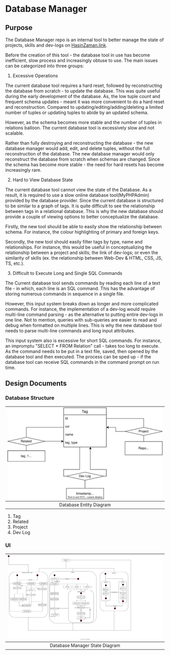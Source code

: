 # Database Manager

## Purpose

The Database Manager repo is an internal tool to better manage the state of projects, skills and dev-logs on [HasinZaman.link](http://hasinzaman.link).

Before the creation of this tool - the database tool in use has become inefficient, slow process and increasingly obtuse to use. The main issues can be categorized into three groups:

 1. Excessive Operations

The current database tool requires a hard reset, followed by reconstructing the database from scratch - to update the database. This was quite useful during the early development of the database. As, the low tuple count and frequent schema updates - meant it was more convenient to do a hard reset and reconstruction. Compared to updating/editing/adding/deleting a limited number of tuples or updating tuples to abide by an updated schema.

However, as the schema becomes more stable and the number of tuples in relations balloon. The current database tool is excessively slow and not scalable.

Rather than fully destroying and reconstructing the database - the new database manager would add, edit, and delete tuples, without the full reconstruction of the database. The new database manager would only reconstruct the database from scratch when schemas are changed. Since the schema has become more stable - the need for hard resets has become increasingly rare.

 2. Hard to View Database State

The current database tool cannot view the state of the Database. As a result, it is required to use a slow online database tool(MyPHPAdmin) provided by the database provider. Since the current database is structured to be similar to a graph of tags. It is quite difficult to see the relationship between tags in a relational database. This is why the new database should provide a couple of viewing options to better conceptualize the database.

Firstly, the new tool should be able to easily show the relationship between schema. For instance, the colour highlighting of primary and foreign keys.

Secondly, the new tool should easily filter tags by type, name and relationships. For instance, this would be useful in conceptualizing the relationship between a project and skills; the link of dev-logs; or even the similarity of skills (ex. the relationship between Web-Dev & HTML, CSS, JS, TS, etc.).

 3. Difficult to Execute Long and Single SQL Commands

The Current database tool sends commands by reading each line of a text file - in which, each line is an SQL command. This has the advantage of storing numerous commands in sequence in a single file.

However, this input system breaks down as longer and more complicated commands. For instance, the implementation of a dev-log would require multi-line command parsing - as the alternative to putting entire dev-logs in one line. Not to mention, queries with sub-queries are easier to read and debug when formatted on multiple lines. This is why the new database tool needs to parse multi-line commands and long input attributes.

This input system also is excessive for short SQL commands. For instance, an impromptu "SELECT * FROM Relation" call - takes too long to execute. As the command needs to be put in a text file, saved, then opened by the database tool and then executed. The process can be sped up - if the database tool can receive SQL commands in the command prompt on run time.

## Design Documents
### Database Structure
| ![Database Entity Diagram](desgin_documentation//DB_Entity_Diagram.svg "Database Entity Diagram") |
|:--:|
| Database Entity Diagram |

 1. Tag
 2. Related
 3. Project
 4. Dev Log
### UI
| ![Database UI State Diagram](desgin_documentation//DBM_State_Diagram.svg "Database UI State Diagram") |
|:--:|
| Database Manager State Diagram |